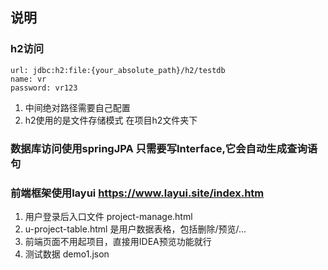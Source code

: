 ## 说明
### h2访问
    url: jdbc:h2:file:{your_absolute_path}/h2/testdb
    name: vr
    password: vr123
1. 中间绝对路径需要自己配置
2. h2使用的是文件存储模式 在项目h2文件夹下
### 数据库访问使用springJPA 只需要写Interface,它会自动生成查询语句

### 前端框架使用layui  https://www.layui.site/index.htm
1. 用户登录后入口文件 project-manage.html
2. u-project-table.html 是用户数据表格，包括删除/预览/...
3. 前端页面不用起项目，直接用IDEA预览功能就行
4. 测试数据 demo1.json